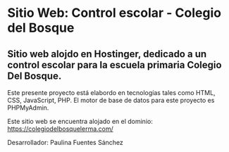 # Sitio Web: Control escolar - Colegio del Bosque

## Sitio web alojdo en Hostinger, dedicado a un control escolar para la escuela primaria Colegio Del Bosque.

Este presente proyecto está elabordo en tecnologías tales como HTML, CSS, JavaScript, PHP.
El motor de base de datos para este proyecto es PHPMyAdmin.

Este sitio web se encuentra alojado en el dominio: https://colegiodelbosquelerma.com/

Desarrollador: Paulina Fuentes Sánchez
